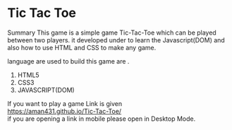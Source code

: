# Tic Tac Toe 

Summary
This game is a simple game Tic-Tac-Toe which can be played between two players. it developed under to learn the Javascript(DOM) and also how to use HTML and CSS to make any game.

language are used to build this game are .
1) HTML5
2) CSS3
3) JAVASCRIPT(DOM)

If you want to play a game  Link is given<br />
https://aman431.github.io/Tic-Tac-Toe/<br />
if you are opening a link in mobile please open in Desktop Mode.
